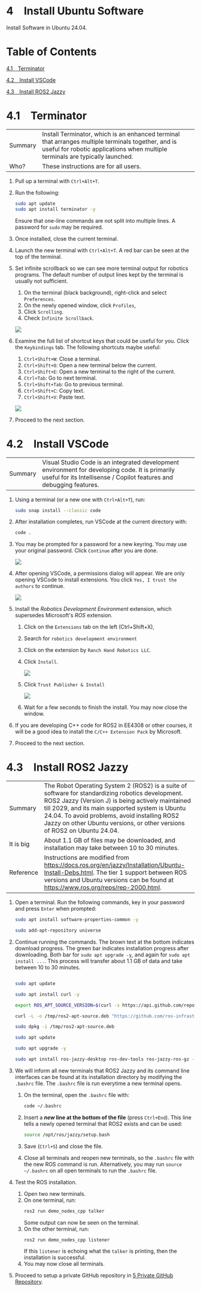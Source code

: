 4&emsp;Install Ubuntu Software
==============
Install Software in Ubuntu 24.04.

# Table of Contents

[4.1&emsp;Terminator](#41terminator)

[4.2&emsp;Install VSCode](#42install-vscode)

[4.3&emsp;Install ROS2 Jazzy](#43install-ros2-jazzy)

# 4.1&emsp;Terminator

| | |
| -- | -- |
| Summary | Install Terminator, which is an enhanced terminal that arranges multiple terminals together, and is useful for robotic applications when multiple terminals are typically launched.  | 
| Who? | These instructions are for all users. |



1. Pull up a terminal with `Ctrl+Alt+T`.
2. Run the following:
    ```bash
    sudo apt update
    sudo apt install terminator -y
    ```
    Ensure that one-line commands are not split into multiple lines. A password for `sudo` may be required.

3. Once installed, close the current terminal.

4. Launch the new terminal with `Ctrl+Alt+T`. A red bar can be seen at the top of the terminal.

5. Set infinite scrollback so we can see more terminal output for robotics programs. The default number of output lines kept by the terminal is usually not sufficient.
    1. On the terminal (black background), right-click and select `Preferences`.
    2. On the newly opened window, click `Profiles`, 
    3. Click `Scrolling`.
    4. Check `Infinite Scrollback`.

    ![](img/rb135.png)


6. Examine the full list of shortcut keys that could be useful for you. Click the `Keybindings` tab. The following shortcuts maybe useful:
    1. `Ctrl+Shift+W`: Close a terminal.
    2. `Ctrl+Shift+O`: Open a new terminal below the current.
    3. `Ctrl+Shift+E`: Open a new terminal to the right of the current.
    4. `Ctrl+Tab`: Go to next terminal.
    5. `Ctrl+Shift+Tab`: Go to previous terminal.
    6. `Ctrl+Shift+C`: Copy text.
    7. `Ctrl+Shift+V`: Paste text.

    ![](img/rb136.png)

7. Proceed to the next section.

# 4.2&emsp;Install VSCode

| | |
| -- | -- |
| Summary | Visual Studio Code is an integrated development environment for developing code. It is primarily useful for its Intellisense / Copilot features and debugging features. | 


1. Using a terminal (or a new one with `Ctrl+Alt+T`), run:
    ```bash
    sudo snap install --classic code
    ```
2. After installation completes, run VSCode at the current directory with:
    ```bash
    code .
    ```
3. You may be prompted for a password for a new keyring. You may use your original password. Click `Continue` after you are done.

    ![](img/rb140.png)

4. After opening VSCode, a permissions dialog will appear. We are only opening VSCode to install extensions. You click `Yes, I trust the authors` to continue.

    ![](img/rb141.png)

5. Install the *Robotics Development Environment* extension, which supersedes Microsoft's *ROS* extension. 
    1. Click on the `Extensions` tab on the left (Ctrl+Shift+X), 
    2. Search for `robotics development environment`
    3. Click on the extension by `Ranch Hand Robotics LLC`.
    4. Click `Install`.

        ![](img/rb142.png)

    5. Click `Trust Publisher & Install`

        ![](img/rb143.png)

    6. Wait for a few seconds to finish the install. You may now close the window.

6. If you are developing C++ code for ROS2 in EE4308 or other courses, it will be a good idea to install the `C/C++ Extension Pack` by Microsoft.

7. Proceed to the next section.

# 4.3&emsp;Install ROS2 Jazzy

| | |
| -- | -- |
| Summary | The Robot Operating System 2 (ROS2) is a suite of software for standardizing robotics development. ROS2 Jazzy (Version J) is being actively maintained till 2029, and its main supported system is Ubuntu 24.04. To avoid problems, avoid installing ROS2 Jazzy on other Ubuntu versions, or other versions of ROS2 on Ubuntu 24.04. | 
| It is big | About 1.1 GB of files may be downloaded, and installation may take between 10 to 30 minutes. |
| Reference | Instructions are modified from https://docs.ros.org/en/jazzy/Installation/Ubuntu-Install-Debs.html. The tier 1 support between ROS versions and Ubuntu versions can be found at https://www.ros.org/reps/rep-2000.html. |

1. Open a terminal. Run the following commands, key in your password and press `Enter` when prompted:
    ```bash
    sudo apt install software-properties-common -y

    sudo add-apt-repository universe
    ```
2. Continue running the commands. The brown text at the bottom indicates download progress. The green bar indicates installation progress after downloading. Both bar for `sudo apt upgrade -y`, and again for `sudo apt install ...`. This process will transfer about 1.1 GB of data and take between 10 to 30 minutes.
    ```bash

    sudo apt update

    sudo apt install curl -y

    export ROS_APT_SOURCE_VERSION=$(curl -s https://api.github.com/repos/ros-infrastructure/ros-apt-source/releases/latest | grep -F "tag_name" | awk -F\" '{print $4}')

    curl -L -o /tmp/ros2-apt-source.deb "https://github.com/ros-infrastructure/ros-apt-source/releases/download/${ROS_APT_SOURCE_VERSION}/ros2-apt-source_${ROS_APT_SOURCE_VERSION}.$(. /etc/os-release && echo $VERSION_CODENAME)_all.deb"

    sudo dpkg -i /tmp/ros2-apt-source.deb

    sudo apt update 

    sudo apt upgrade -y

    sudo apt install ros-jazzy-desktop ros-dev-tools ros-jazzy-ros-gz -y
    ```

    <!-- 
    echo 'source /opt/ros/jazzy/setup.bash' >> ~/.bashrc
    source ~/.bashrc
    -->

3.  We will inform all new terminals that ROS2 Jazzy and its command line interfaces can be found at its installation directory by modifying the `.bashrc` file. The `.bashrc` file is run everytime a new terminal opens.
    
    1. On the terminal, open the `.bashrc` file with:
        ```bash
        code ~/.bashrc
        ```

    2. Insert a ***new* line at the bottom of the file** (press `Ctrl+End`). This line tells a newly opened terminal that ROS2 exists and can be used: 
        ```bash
        source /opt/ros/jazzy/setup.bash
        ```

    3. Save (`Ctrl+S`) and close the file.

    4. Close all terminals and reopen new terminals, so the `.bashrc` file with the new ROS command is run. Alternatively, you may run `source ~/.bashrc` on all open terminals to run the `.bashrc` file.
    
3. Test the ROS installation.
    1. Open two new terminals.
    2. On one terminal, run:
        ```bash
        ros2 run demo_nodes_cpp talker
        ```
        Some output can now be seen on the terminal.
    3. On the other terminal, run:
        ```bash
        ros2 run demo_nodes_cpp listener
        ```
        If this `listener` is echoing what the `talker` is printing, then the installation is successful.
    4. You may now close all terminals.

4. Proceed to setup a private GitHub repository in [5 Private GitHub Repository](05_Private_GitHub_Repository.md).
